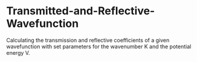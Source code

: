 # Transmitted-and-Reflective-Wavefunction
Calculating the transmission and reflective coefficients of a given wavefunction with set parameters for the wavenumber K and the potential energy V.

